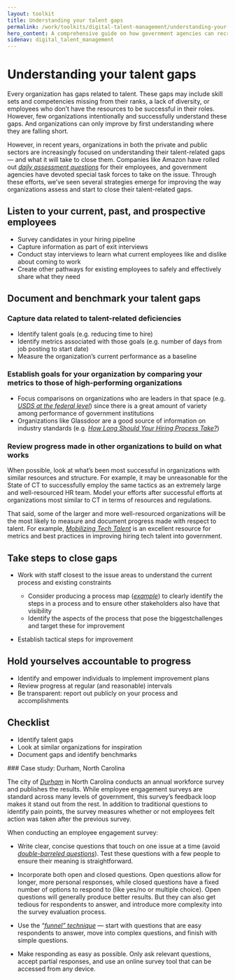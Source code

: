 ```yaml
---
layout: toolkit
title: Understanding your talent gaps
permalink: /work/toolkits/digital-talent-management/understanding-your-talent-gaps/
hero_content: A comprehensive guide on how government agencies can recruit, hire, onboard, and retain digital talent.
sidenav: digital_talent_management
---
```


Understanding your talent gaps
==============================

Every organization has gaps related to talent. These gaps may include
skill sets and competencies missing from their ranks, a lack of
diversity, or employees who don’t have the resources to be successful in
their roles. However, few organizations intentionally and successfully
understand these gaps. And organizations can only improve by first
understanding where they are falling short.

However, in recent years, organizations in both the private and public
sectors are increasingly focused on understanding their talent-related
gaps — and what it will take to close them. Companies like Amazon have
rolled out [*daily assessment
questions*](https://www.cnbc.com/2018/03/30/amazon-employee-reaction-to-hr-programs-connections-forte.html)
for their employees, and government agencies have devoted special task
forces to take on the issue. Through these efforts, we’ve seen several
strategies emerge for improving the way organizations assess and start
to close their talent-related gaps.

Listen to your current, past, and prospective employees
-------------------------------------------------------

* Survey candidates in your hiring pipeline
* Capture information as part of exit interviews
* Conduct stay interviews to learn what current employees like and dislike about coming to work
* Create other pathways for existing employees to safely and effectively share what they need

Document and benchmark your talent gaps
---------------------------------------

### Capture data related to talent-related deficiencies

* Identify talent goals (e.g. reducing time to hire)
* Identify metrics associated with those goals (e.g. number of days from job posting to start date)
* Measure the organization’s current performance as a baseline

### Establish goals for your organization by comparing your metrics to those of high-performing organizations

* Focus comparisons on organizations who are leaders in that space (e.g. [*USDS at the federal level*](https://www.govloop.com/new-hiring-pilot-could-help-agencies-find-qualified-candidates-faster/)) since there is a great amount of variety among performance of government institutions
* Organizations like Glassdoor are a good source of information on industry standards (e.g. [*How Long Should Your Hiring Process Take?*](https://www.glassdoor.com/blog/how-long-should-interviews-take/))

### Review progress made in other organizations to build on what works

When possible, look at what’s been most successful in organizations with
similar resources and structure. For example, it may be unreasonable for
the State of CT to successfully employ the same tactics as an extremely
large and well-resourced HR team. Model your efforts after successful
efforts at organizations most similar to CT in terms of resources and
regulations.

That said, some of the larger and more well-resourced organizations will
be the most likely to measure and document progress made with respect to
talent. For example, [*Mobilizing Tech
Talent*](https://ourpublicservice.org/wp-content/uploads/2018/09/Mobilizing_Tech_Talent-2018.09.26.pdf)
is an excellent resource for metrics and best practices in improving
hiring tech talent into government.

Take steps to close gaps
------------------------

* Work with staff closest to the issue areas to understand the current process and existing constraints

    * Consider producing a process map ([*example*](https://talentsum.com/wp-content/uploads/2015/04/candidate-journey-map.png)) to clearly identify the steps in a process and to ensure other stakeholders also have that visibility
    * Identify the aspects of the process that pose the biggestchallenges and target these for improvement

- Establish tactical steps for improvement

Hold yourselves accountable to progress 
----------------------------------------

* Identify and empower individuals to implement improvement plans
* Review progress at regular (and reasonable) intervals
* Be transparent: report out publicly on your process and accomplishments

Checklist
---------
* Identify talent gaps
* Look at similar organizations for inspiration
* Document gaps and identify benchmarks


<div class='bg-warning p-4 mt-5' markdown='1'>
### Case study: Durham, North Carolina

  The city of [*Durham*](https://durhamnc.gov/) in North Carolina conducts an annual workforce survey and publishes the results. While employee engagement surveys are standard across many levels of government, this survey’s feedback loop makes it stand out from the rest. In addition to traditional questions to identify pain points, the survey measures whether or not employees felt action was taken after the previous survey.
  
  When conducting an employee engagement survey:
  
  - Write clear, concise questions that touch on one issue at a time (avoid [*double-barreled questions*](https://en.wikipedia.org/wiki/Double-barreled_question)). Test these questions with a few people to ensure their meaning is straightforward.
  
  - Incorporate both open and closed questions. Open questions allow for longer, more personal responses, while closed questions have a fixed number of options to respond to (like yes/no or multiple choice). Open questions will generally produce better results. But they can also get tedious for respondents to answer, and introduce more complexity into the survey evaluation process.
  
  - Use the “[*funnel” technique*](https://www.qualtrics.com/experience-management/research/question-sequence-flow-style/) — start with questions that are easy respondents to answer, move into complex questions, and finish with simple questions.
  
  - Make responding as easy as possible. Only ask relevant questions, accept partial responses, and use an online survey tool that can be accessed from any device.
</div>

